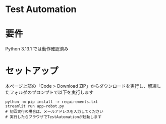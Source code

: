 # Test Automation

# 要件

Python 3.13.1 では動作確認済み

# セットアップ

本ページ上部の「Code > Download ZIP」からダウンロードを実行し、解凍したフォルダのプロンプトで以下を実行します

```
python -m pip install -r requirements.txt
streamlit run app-robot.py
# 初回実行の場合は、メールアドレスを入力してください
# 実行したらブラウザでTestAutomationが起動します
```
